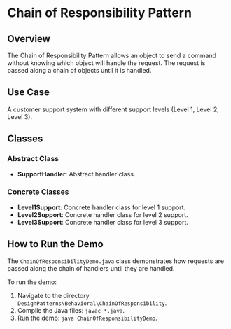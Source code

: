 # Chain of Responsibility Pattern

## Overview
The Chain of Responsibility Pattern allows an object to send a command without knowing which object will handle the request. The request is passed along a chain of objects until it is handled.

## Use Case
A customer support system with different support levels (Level 1, Level 2, Level 3).

## Classes

### Abstract Class
- **SupportHandler**: Abstract handler class.

### Concrete Classes
- **Level1Support**: Concrete handler class for level 1 support.
- **Level2Support**: Concrete handler class for level 2 support.
- **Level3Support**: Concrete handler class for level 3 support.

## How to Run the Demo
The `ChainOfResponsibilityDemo.java` class demonstrates how requests are passed along the chain of handlers until they are handled.

To run the demo:
1. Navigate to the directory `DesignPatterns\Behavioral\ChainOfResponsibility`.
2. Compile the Java files: `javac *.java`.
3. Run the demo: `java ChainOfResponsibilityDemo`.
